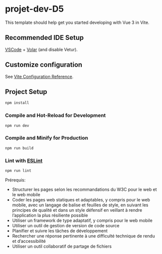 # projet-dev-D5

This template should help get you started developing with Vue 3 in Vite.

## Recommended IDE Setup

[VSCode](https://code.visualstudio.com/) + [Volar](https://marketplace.visualstudio.com/items?itemName=Vue.volar) (and disable Vetur).

## Customize configuration

See [Vite Configuration Reference](https://vitejs.dev/config/).

## Project Setup

```sh
npm install
```

### Compile and Hot-Reload for Development

```sh
npm run dev
```

### Compile and Minify for Production

```sh
npm run build
```

### Lint with [ESLint](https://eslint.org/)

```sh
npm run lint
```

Prérequis:

- Structurer les pages selon les recommandations du W3C pour le web et le web mobile
- Coder les pages web statiques et adaptables, y compris pour le web mobile, avec un langage de balise et feuilles de style, en suivant les principes de qualité et dans un style défensif en veillant à rendre l’application la plus résiliente possible
- Utiliser un framework de type adaptatif, y compris pour le web mobile
- Utiliser un outil de gestion de version de code source
- Planifier et suivre les tâches de développement
- Rechercher une réponse pertinente à une difficulté technique de rendu et d’accessibilité
- Utiliser un outil collaboratif de partage de fichiers
